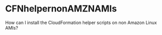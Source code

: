 # CFNhelpernonAMZNAMIs
How can I install the CloudFormation helper scripts on non Amazon Linux AMIs? 
